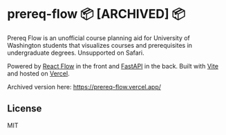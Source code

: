 # prereq-flow 📦 [ARCHIVED] 📦

Prereq Flow is an unofficial course planning aid for University of Washington students that visualizes courses and prerequisites in undergraduate degrees. Unsupported on Safari.

Powered by [React Flow](https://reactflow.dev/) in the front and [FastAPI](https://fastapi.tiangolo.com/) in the back. Built with [Vite](https://vitejs.dev/) and hosted on [Vercel](https://vercel.com/).

Archived version here: https://prereq-flow.vercel.app/

## License
MIT
